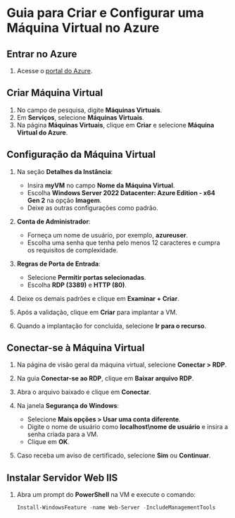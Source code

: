 # Guia para Criar e Configurar uma Máquina Virtual no Azure

## Entrar no Azure
1. Acesse o [portal do Azure](https://portal.azure.com).

## Criar Máquina Virtual
1. No campo de pesquisa, digite **Máquinas Virtuais**.
2. Em **Serviços**, selecione **Máquinas Virtuais**.
3. Na página **Máquinas Virtuais**, clique em **Criar** e selecione **Máquina Virtual do Azure**.

## Configuração da Máquina Virtual
1. Na seção **Detalhes da Instância**:
   - Insira **myVM** no campo **Nome da Máquina Virtual**.
   - Escolha **Windows Server 2022 Datacenter: Azure Edition - x64 Gen 2** na opção **Imagem**.
   - Deixe as outras configurações como padrão.
   
2. **Conta de Administrador**:
   - Forneça um nome de usuário, por exemplo, **azureuser**.
   - Escolha uma senha que tenha pelo menos 12 caracteres e cumpra os requisitos de complexidade.

3. **Regras de Porta de Entrada**:
   - Selecione **Permitir portas selecionadas**.
   - Escolha **RDP (3389)** e **HTTP (80)**.

4. Deixe os demais padrões e clique em **Examinar + Criar**.
5. Após a validação, clique em **Criar** para implantar a VM.
6. Quando a implantação for concluída, selecione **Ir para o recurso**.

## Conectar-se à Máquina Virtual
1. Na página de visão geral da máquina virtual, selecione **Conectar > RDP**.
2. Na guia **Conectar-se ao RDP**, clique em **Baixar arquivo RDP**.
3. Abra o arquivo baixado e clique em **Conectar**.
4. Na janela **Segurança do Windows**:
   - Selecione **Mais opções > Usar uma conta diferente**.
   - Digite o nome de usuário como **localhost\nome de usuário** e insira a senha criada para a VM.
   - Clique em **OK**.

5. Caso receba um aviso de certificado, selecione **Sim** ou **Continuar**.

## Instalar Servidor Web IIS
1. Abra um prompt do **PowerShell** na VM e execute o comando:
   ```powershell
   Install-WindowsFeature -name Web-Server -IncludeManagementTools
